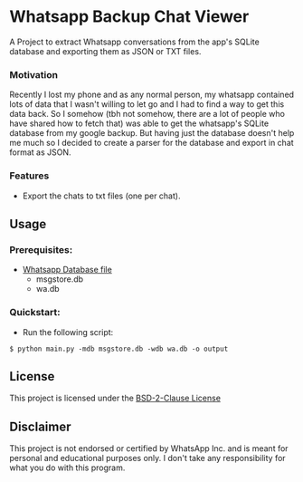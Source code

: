 # Whatsapp Backup Chat Viewer

<!-- Add `badges` here-->

A Project to extract Whatsapp conversations from the app's SQLite database and exporting them as JSON or TXT files.

<!-- Add TXT Output -->

<!-- Add JSON Output -->

### Motivation

Recently I lost my phone and as any normal person, my whatsapp contained lots of data that I wasn't willing to let go and I had to find a way to get this data back. So I somehow (tbh not somehow, there are a lot of people who have shared how to fetch that) was able to get the whatsapp's SQLite database from my google backup. But having just the database doesn't help me much so I decided to create a parser for the database and export in chat format as JSON.

### Features

- Export the chats to txt files (one per chat).
<!-- - Export the chats to JSON file. -->

## Usage

### Prerequisites:

- [Whatsapp Database file](#retrieving-whatsapp-databases)
  - msgstore.db
  - wa.db

### Quickstart:

- Run the following script:

```shell
$ python main.py -mdb msgstore.db -wdb wa.db -o output
```

<!-- ## Development

To run unit test:

```shell
$ pytest --cov-report=term-missing --cov=src --cov-report=xml --junitxml=report.xml tests
```

(This section will be updated soon.) -->

<!-- ## Retrieving WhatsApp Databases

### From Android

If you have an Android phone, your WhatsApp database is stored in a location of the filesystem with restricted access, which makes it bit difficult to extract your databases. Following are the few steps that can help you extract your databases from your Android Phone.

1. Install [`adb`](https://www.xda-developers.com/install-adb-windows-macos-linux/) on your machine.
2. Now, connect your mobile phone with a USB cable and put your phone in MTP mode.
3. Based on your preferences, you can choose any one of the following:

   1. With [rooted phone](https://en.wikipedia.org/wiki/Rooting_%28Android%29)

      - In case you have your phone rooted, you can use the following commands to copy all your WhatsApp files to the local directory.

        ```
        $ mkdir whatsapp_backup
        $ adb pull /data/data/com.whatsapp/ whatsapp_backup/
        ```

   2. Without rooted phone

      - If you don't wish to root your phone, you can follow these steps to copy all your WhatsApp files to the local directory:
      - Backup all your whatsapp chats by clicking `Backup Now` in settings.
      - Download enhanced whatsapp app.
        ```
        $ mkdir tmp
        $ curl -o tmp/EnhancedWhatsApp.apk http://dl.imobie.com/android/specified-app.apk
        ```
      - Uninstall existing whatsapp app and install the enhanced app.
        ```
        $ adb shell pm uninstall -k com.whatsapp
        $ adb install -r -d tmp/EnhancedWhatsApp.apk
        ```
      - Open the enhanced app and restore your whatsapp account. Remember to restore your chats from your previously created backups (either from Google Drive or from local backup).
      - After the restore process has finished, run the following command:
        ```
        $ mkdir whatsapp_backup
        $ adb shell 'run-as com.fwhatsapp tar cf - /data/data/com.fwhatsapp/' | tar xvf -
        ```
      - Once we have copied all the files, delete the enhanced whatsapp app.
      - (Optional) Reinstall the regular whatsapp app again from the App Store.

4. The required files are located in the following paths:

   - whatsapp_backup/files/key
   - whatsapp_backup/databases/msgstore.db
   - whatsapp_backup/databases/wa.db

### From an iPhone

(This section will be updated soon.) -->

## License

This project is licensed under the [BSD-2-Clause License](./LICENSE.md)

## Disclaimer

This project is not endorsed or certified by WhatsApp Inc. and is meant for personal and educational purposes only. I don't take any responsibility for what you do with this program.
